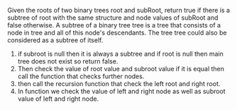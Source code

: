 Given the roots of two binary trees root and subRoot, return true if there is a subtree of root with the same structure and node values of subRoot and false otherwise.
A subtree of a binary tree tree is a tree that consists of a node in tree and all of this node's descendants. The tree tree could also be considered as a subtree of itself.

<!-- Approach -->

1.  if subroot is null then it is always a subtree and if root is null then main tree does not exist so return false.
2. Then check the value of root value and subroot value if it is equal then call the function that checks further nodes.
3. then call the recursion function that check the left root and right root.
4. In function we check the value of left and right node as well as subroot value of left and right node.

